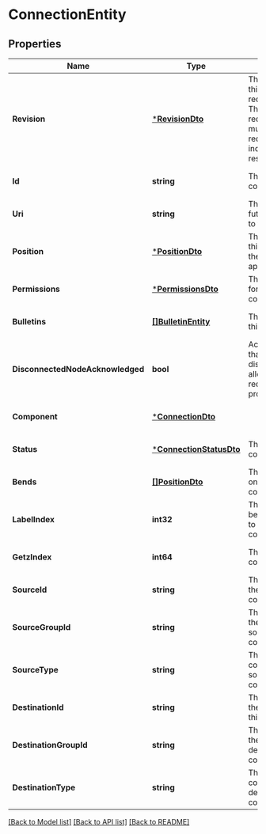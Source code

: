 # ConnectionEntity

## Properties
Name | Type | Description | Notes
------------ | ------------- | ------------- | -------------
**Revision** | [***RevisionDto**](RevisionDTO.md) | The revision for this request/response. The revision is required for any mutable flow requests and is included in all responses. | [optional] [default to null]
**Id** | **string** | The id of the component. | [optional] [default to null]
**Uri** | **string** | The URI for futures requests to the component. | [optional] [default to null]
**Position** | [***PositionDto**](PositionDTO.md) | The position of this component in the UI if applicable. | [optional] [default to null]
**Permissions** | [***PermissionsDto**](PermissionsDTO.md) | The permissions for this component. | [optional] [default to null]
**Bulletins** | [**[]BulletinEntity**](BulletinEntity.md) | The bulletins for this component. | [optional] [default to null]
**DisconnectedNodeAcknowledged** | **bool** | Acknowledges that this node is disconnected to allow for mutable requests to proceed. | [optional] [default to null]
**Component** | [***ConnectionDto**](ConnectionDTO.md) |  | [optional] [default to null]
**Status** | [***ConnectionStatusDto**](ConnectionStatusDTO.md) | The status of the connection. | [optional] [default to null]
**Bends** | [**[]PositionDto**](PositionDTO.md) | The bend points on the connection. | [optional] [default to null]
**LabelIndex** | **int32** | The index of the bend point where to place the connection label. | [optional] [default to null]
**GetzIndex** | **int64** | The z index of the connection. | [optional] [default to null]
**SourceId** | **string** | The identifier of the source of this connection. | [optional] [default to null]
**SourceGroupId** | **string** | The identifier of the group of the source of this connection. | [optional] [default to null]
**SourceType** | **string** | The type of component the source connectable is. | [default to null]
**DestinationId** | **string** | The identifier of the destination of this connection. | [optional] [default to null]
**DestinationGroupId** | **string** | The identifier of the group of the destination of this connection. | [optional] [default to null]
**DestinationType** | **string** | The type of component the destination connectable is. | [default to null]

[[Back to Model list]](../README.md#documentation-for-models) [[Back to API list]](../README.md#documentation-for-api-endpoints) [[Back to README]](../README.md)


